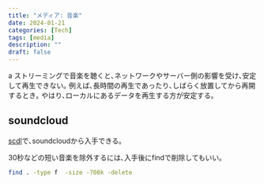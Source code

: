 ```yaml
---
title: "メディア: 音楽"
date: 2024-01-21
categories: [Tech]
tags: [media]
description: ""
draft: false
---
```

a
ストリーミングで音楽を聴くと､ネットワークやサーバー側の影響を受け､安定して再生できない｡
例えば､長時間の再生であったり､しばらく放置してから再開するとき｡
やはり､ローカルにあるデータを再生する方が安定する｡

## soundcloud
[scdl](https://github.com/flyingrub/scdl)で､soundcloudから入手できる｡

30秒などの短い音楽を除外するには､入手後にfindで削除してもいい｡
```bash
find . -type f  -size -700k -delete
```
